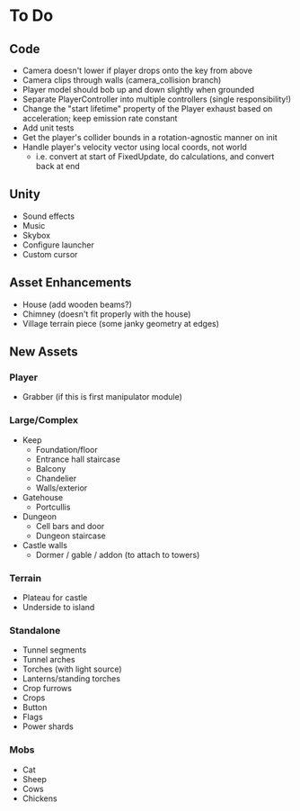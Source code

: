 # To Do

## Code

 - Camera doesn't lower if player drops onto the key from above
 - Camera clips through walls (camera_collision branch)
 - Player model should bob up and down slightly when grounded
 - Separate PlayerController into multiple controllers (single responsibility!)
 - Change the "start lifetime" property of the Player exhaust based on acceleration; keep emission rate constant
 - Add unit tests
 - Get the player's collider bounds in a rotation-agnostic manner on init
 - Handle player's velocity vector using local coords, not world
   - i.e. convert at start of FixedUpdate, do calculations, and convert back at end

## Unity

 - Sound effects
 - Music
 - Skybox
 - Configure launcher
 - Custom cursor

## Asset Enhancements

 - House (add wooden beams?)
 - Chimney (doesn't fit properly with the house)
 - Village terrain piece (some janky geometry at edges)

## New Assets

### Player

 - Grabber (if this is first manipulator module)

### Large/Complex

 - Keep
   - Foundation/floor
   - Entrance hall staircase
   - Balcony
   - Chandelier
   - Walls/exterior
 - Gatehouse
   - Portcullis
 - Dungeon
   - Cell bars and door
   - Dungeon staircase
 - Castle walls
   - Dormer / gable / addon (to attach to towers)

### Terrain

 - Plateau for castle
 - Underside to island

### Standalone

 - Tunnel segments
 - Tunnel arches
 - Torches (with light source)
 - Lanterns/standing torches
 - Crop furrows
 - Crops
 - Button
 - Flags
 - Power shards

### Mobs

 - Cat
 - Sheep
 - Cows
 - Chickens
